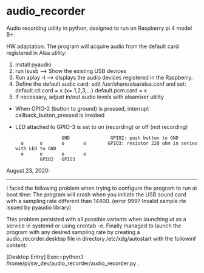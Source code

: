 # audio_recorder
Audio recording utility in python, designed to run on Raspberry pi 4 model B+.

HW adaptation:
  The program will acquire audio from the default card registered in Alsa utility:
1) install pyaudio 
2) run lsusb --> Show the existing USB devices
3) Run aplay -l --> displays the audio devices registered in the Raspberry.
4) Define the default audio card: edit /usr/share/alsa/alsa.conf and set:
      default.ctl.card = x (x= 1,2,3,...)
               default.pcm.card = x
5) If necessary, adjust in/out audio levels with alsamixer utility

- When GPIO-2 (button to ground) is pressed, interrupt callback_button_pressed is invoked
- LED attached to GPIO-3 is set to on (recording) or off (not recording)

                       GND               GPIO2: push button to GND
        o      o       o       o        GPIO3: resistor 220 ohm in series with LED to GND
        o      o       o       o
               GPIO2   GPIO3

August 23, 2020:

-------
I faced the following problem when trying to configure the program to run at boot time:
The program will crash when you initiate the USB sound card with a sampling rate different than 14400.
(error 9997 Invalid sample rte issued by pyaudio library)

This problem persisted with all possible variants when launching ut as a service in systemd or using crontab -e.
Finally managed to launch the program with any desired sampling rate by creating a audio_recorder.desktop file in
directory /etc/xdg/autostart with the followinf content:

[Desktop Entry]
Exec=python3 /home/pi/sw_dev/audio_recorder/audio_recorder.py
.






